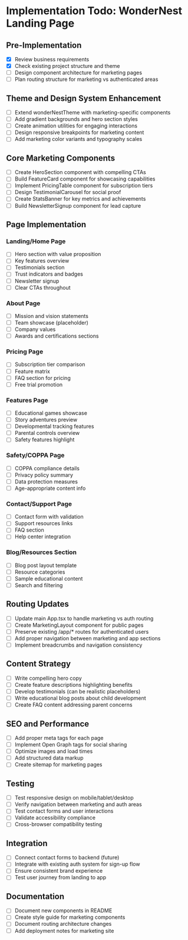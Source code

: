 # Implementation Todo: WonderNest Landing Page

## Pre-Implementation
- [x] Review business requirements
- [x] Check existing project structure and theme
- [ ] Design component architecture for marketing pages
- [ ] Plan routing structure for marketing vs authenticated areas

## Theme and Design System Enhancement
- [ ] Extend wonderNestTheme with marketing-specific components
- [ ] Add gradient backgrounds and hero section styles
- [ ] Create animation utilities for engaging interactions
- [ ] Design responsive breakpoints for marketing content
- [ ] Add marketing color variants and typography scales

## Core Marketing Components
- [ ] Create HeroSection component with compelling CTAs
- [ ] Build FeatureCard component for showcasing capabilities
- [ ] Implement PricingTable component for subscription tiers
- [ ] Design TestimonialCarousel for social proof
- [ ] Create StatsBanner for key metrics and achievements
- [ ] Build NewsletterSignup component for lead capture

## Page Implementation

### Landing/Home Page
- [ ] Hero section with value proposition
- [ ] Key features overview
- [ ] Testimonials section
- [ ] Trust indicators and badges
- [ ] Newsletter signup
- [ ] Clear CTAs throughout

### About Page
- [ ] Mission and vision statements
- [ ] Team showcase (placeholder)
- [ ] Company values
- [ ] Awards and certifications sections

### Pricing Page
- [ ] Subscription tier comparison
- [ ] Feature matrix
- [ ] FAQ section for pricing
- [ ] Free trial promotion

### Features Page
- [ ] Educational games showcase
- [ ] Story adventures preview
- [ ] Developmental tracking features
- [ ] Parental controls overview
- [ ] Safety features highlight

### Safety/COPPA Page
- [ ] COPPA compliance details
- [ ] Privacy policy summary
- [ ] Data protection measures
- [ ] Age-appropriate content info

### Contact/Support Page
- [ ] Contact form with validation
- [ ] Support resources links
- [ ] FAQ section
- [ ] Help center integration

### Blog/Resources Section
- [ ] Blog post layout template
- [ ] Resource categories
- [ ] Sample educational content
- [ ] Search and filtering

## Routing Updates
- [ ] Update main App.tsx to handle marketing vs auth routing
- [ ] Create MarketingLayout component for public pages
- [ ] Preserve existing /app/* routes for authenticated users
- [ ] Add proper navigation between marketing and app sections
- [ ] Implement breadcrumbs and navigation consistency

## Content Strategy
- [ ] Write compelling hero copy
- [ ] Create feature descriptions highlighting benefits
- [ ] Develop testimonials (can be realistic placeholders)
- [ ] Write educational blog posts about child development
- [ ] Create FAQ content addressing parent concerns

## SEO and Performance
- [ ] Add proper meta tags for each page
- [ ] Implement Open Graph tags for social sharing
- [ ] Optimize images and load times
- [ ] Add structured data markup
- [ ] Create sitemap for marketing pages

## Testing
- [ ] Test responsive design on mobile/tablet/desktop
- [ ] Verify navigation between marketing and auth areas
- [ ] Test contact forms and user interactions
- [ ] Validate accessibility compliance
- [ ] Cross-browser compatibility testing

## Integration
- [ ] Connect contact forms to backend (future)
- [ ] Integrate with existing auth system for sign-up flow
- [ ] Ensure consistent brand experience
- [ ] Test user journey from landing to app

## Documentation
- [ ] Document new components in README
- [ ] Create style guide for marketing components
- [ ] Document routing architecture changes
- [ ] Add deployment notes for marketing site